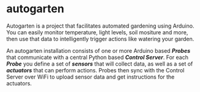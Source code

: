autogarten
==========
Autogarten is a project that facilitates automated gardening using Arduino.  You can easily monitor temperature, light levels, soil mositure and more, then use that data to intelligently trigger actions like watering your garden.

An autogarten installation consists of one or more Arduino based **_Probes_** that communicate with a central Python based **_Control Server_**.  For each **_Probe_** you define a set of **_sensors_** that will collect data, as well as a set of **_actuators_** that can perform actions.  Probes then sync with the Control Server over WiFi to upload sensor data and get instructions for the actuators.

